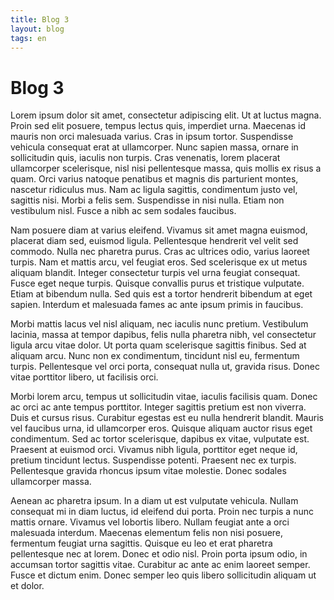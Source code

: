 ```yaml
---
title: Blog 3
layout: blog
tags: en
---
```


# Blog 3

Lorem ipsum dolor sit amet, consectetur adipiscing elit. Ut at luctus magna. Proin sed elit posuere, tempus lectus quis, imperdiet urna. Maecenas id mauris non orci malesuada varius. Cras in ipsum tortor. Suspendisse vehicula consequat erat at ullamcorper. Nunc sapien massa, ornare in sollicitudin quis, iaculis non turpis. Cras venenatis, lorem placerat ullamcorper scelerisque, nisl nisi pellentesque massa, quis mollis ex risus a quam. Orci varius natoque penatibus et magnis dis parturient montes, nascetur ridiculus mus. Nam ac ligula sagittis, condimentum justo vel, sagittis nisi. Morbi a felis sem. Suspendisse in nisi nulla. Etiam non vestibulum nisl. Fusce a nibh ac sem sodales faucibus.

Nam posuere diam at varius eleifend. Vivamus sit amet magna euismod, placerat diam sed, euismod ligula. Pellentesque hendrerit vel velit sed commodo. Nulla nec pharetra purus. Cras ac ultrices odio, varius laoreet turpis. Nam et mattis arcu, vel feugiat eros. Sed scelerisque ex ut metus aliquam blandit. Integer consectetur turpis vel urna feugiat consequat. Fusce eget neque turpis. Quisque convallis purus et tristique vulputate. Etiam at bibendum nulla. Sed quis est a tortor hendrerit bibendum at eget sapien. Interdum et malesuada fames ac ante ipsum primis in faucibus.

Morbi mattis lacus vel nisl aliquam, nec iaculis nunc pretium. Vestibulum lacinia, massa at tempor dapibus, felis nulla pharetra nibh, vel consectetur ligula arcu vitae dolor. Ut porta quam scelerisque sagittis finibus. Sed at aliquam arcu. Nunc non ex condimentum, tincidunt nisl eu, fermentum turpis. Pellentesque vel orci porta, consequat nulla ut, gravida risus. Donec vitae porttitor libero, ut facilisis orci.

Morbi lorem arcu, tempus ut sollicitudin vitae, iaculis facilisis quam. Donec ac orci ac ante tempus porttitor. Integer sagittis pretium est non viverra. Duis et cursus risus. Curabitur egestas est eu nulla hendrerit blandit. Mauris vel faucibus urna, id ullamcorper eros. Quisque aliquam auctor risus eget condimentum. Sed ac tortor scelerisque, dapibus ex vitae, vulputate est. Praesent at euismod orci. Vivamus nibh ligula, porttitor eget neque id, pretium tincidunt lectus. Suspendisse potenti. Praesent nec ex turpis. Pellentesque gravida rhoncus ipsum vitae molestie. Donec sodales ullamcorper massa.

Aenean ac pharetra ipsum. In a diam ut est vulputate vehicula. Nullam consequat mi in diam luctus, id eleifend dui porta. Proin nec turpis a nunc mattis ornare. Vivamus vel lobortis libero. Nullam feugiat ante a orci malesuada interdum. Maecenas elementum felis non nisi posuere, fermentum feugiat urna sagittis. Quisque eu leo et erat pharetra pellentesque nec at lorem. Donec et odio nisl. Proin porta ipsum odio, in accumsan tortor sagittis vitae. Curabitur ac ante ac enim laoreet semper. Fusce et dictum enim. Donec semper leo quis libero sollicitudin aliquam ut et dolor.